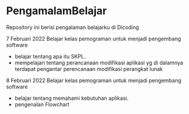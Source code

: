 # PengamalamBelajar
Repository ini berisi pengalaman belajarku di Dicoding

7 Februari 2022
Belajar kelas pemograman untuk menjadi pengembang software
  - belajar tentang apa itu SKPL.
  - mempelajari tentang perancanaan modifikasi aplikasi yg di dalamnya terdapat pengantar perencanaan modifikasi perangkat lunak

8 Februari 2022
Belajar kelas pemograman untuk menjadi pengembang software
  - belajar tentang memahami kebutuhan aplikasi.
  - pengenalan Flowchart

